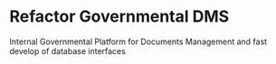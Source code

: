 # Refactor Governmental DMS
Internal Governmental Platform for Documents Management and fast develop of database interfaces
